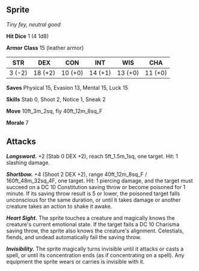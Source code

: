 ## Sprite

*Tiny fey, neutral good*

**Hit Dice** 1 (4 1d8)

**Armor Class** 15 (leather armor)

| STR     | DEX     | CON     | INT     | WIS     | CHA     |
|---------|---------|---------|---------|---------|---------|
|  3 (-2) | 18 (+2) | 10 (+0) | 14 (+1) | 13 (+0) | 11 (+0) |

**Saves** Physical 15, Evasion 13, Mental 15, Luck 15

**Skills** Stab 0, Shoot 2, Notice 1, Sneak 2

**Move** 10ft\_3m\_2sq, fly 40ft\_12m\_8sq\_F

**Morale** 7

## Attacks

***Longsword.*** +2 (Stab 0 DEX +2), reach 5ft\_1.5m\_1sq, one target. Hit: 1 slashing damage.

***Shortbow.*** +4 (Shoot 2 DEX +2), range 40ft\_12m\_8sq\_F / 160ft\_48m\_32sq\_4F, one target. Hit: 1 piercing damage, and the target must succeed on a DC 10 Constitution saving throw or become poisoned for 1 minute. If its saving throw result is 5 or lower, the poisoned target falls unconscious for the same duration, or until it takes damage or another creature takes an action to shake it awake.

***Heart Sight.*** The sprite touches a creature and magically knows the creature's current emotional state. If the target fails a DC 10 Charisma saving throw, the sprite also knows the creature's alignment. Celestials, fiends, and undead automatically fail the saving throw.

***Invisibility.*** The sprite magically turns invisible until it attacks or casts a spell, or until its concentration ends (as if concentrating on a spell). Any equipment the sprite wears or carries is invisible with it.


